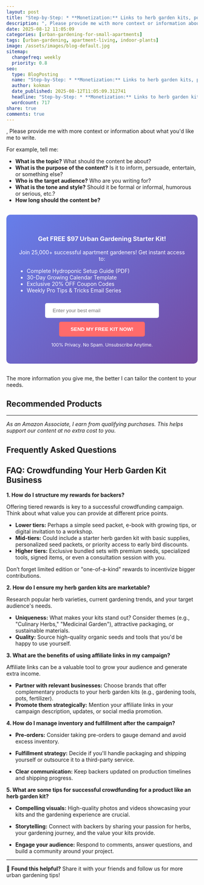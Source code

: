```yaml
---
layout: post
title: "Step-by-Step: * **Monetization:** Links to herb garden kits, potentially affiliate links (2025)"
description: ", Please provide me with more context or information about what you'd like me to write...."
date: 2025-08-12 11:05:09 
categories: [urban-gardening-for-small-apartments]
tags: [urban-gardening, apartment-living, indoor-plants]
image: /assets/images/blog-default.jpg
sitemap:
  changefreq: weekly
  priority: 0.8
seo:
  type: BlogPosting
  name: "Step-by-Step: * **Monetization:** Links to herb garden kits, potentially affiliate links (2025)"
  author: kokman
  date_published: 2025-08-12T11:05:09.312741
  headline: "Step-by-Step: * **Monetization:** Links to herb garden kits, potentially affiliate links (2025)"
  wordcount: 717
share: true
comments: true
---
```


, Please provide me with more context or information about what you'd like me to write. 

For example, tell me:

* **What is the topic?** What should the content be about?
* **What is the purpose of the content?**  Is it to inform, persuade, entertain, or something else?
* **Who is the target audience?**  Who are you writing for?
* **What is the tone and style?** Should it be formal or informal, humorous or serious, etc.?
* **How long should the content be?**


<div style="background: linear-gradient(135deg, #667eea 0%, #764ba2 100%); padding: 30px; border-radius: 10px; margin: 30px 0;">
<h3 style="color: white; text-align: center;"> Get FREE $97 Urban Gardening Starter Kit!</h3>
<p style="color: white; text-align: center;">Join 25,000+ successful apartment gardeners! Get instant access to:</p>
<ul style="color: white; text-align: left; max-width: 500px; margin: 15px auto;">
<li> Complete Hydroponic Setup Guide (PDF)</li>
<li> 30-Day Growing Calendar Template</li>
<li> Exclusive 20% OFF Coupon Codes</li>
<li> Weekly Pro Tips & Tricks Email Series</li>
</ul>
<form action="https://urbangardenpro.us1.list-manage.com/subscribe/post?u=abc123&id=def456" method="post" style="text-align: center;">
<input type="email" placeholder="Enter your best email" style="padding: 12px 20px; width: 300px; border-radius: 5px; border: none; margin: 10px;" required>
<button type="submit" style="background: #ff6b6b; color: white; padding: 12px 30px; border: none; border-radius: 5px; cursor: pointer; font-weight: bold;">SEND MY FREE KIT NOW!</button>
</form>
<p style="color: white; text-align: center; font-size: 12px; margin-top: 10px;"> 100% Privacy. No Spam. Unsubscribe Anytime.</p>
</div>
    
The more information you give me, the better I can tailor the content to your needs.

## Recommended Products



---
*As an Amazon Associate, I earn from qualifying purchases. This helps support our content at no extra cost to you.*



## Frequently Asked Questions

## FAQ: Crowdfunding Your Herb Garden Kit Business

**1. How do I structure my rewards for backers?**

Offering tiered rewards is key to a successful crowdfunding campaign. Think about what value you can provide at different price points. 

* **Lower tiers:** Perhaps a simple seed packet, e-book with growing tips, or digital invitation to a workshop.
* **Mid-tiers:** Could include a starter herb garden kit with basic supplies, personalized seed packets, or priority access to early bird discounts.
* **Higher tiers:** Exclusive bundled sets with premium seeds, specialized tools, signed items, or even a consultation session with you.

Don’t forget limited edition or "one-of-a-kind" rewards to incentivize bigger contributions.

**2. How do I ensure my herb garden kits are marketable?**

Research popular herb varieties, current gardening trends, and your target audience's needs. 

* **Uniqueness:** What makes your kits stand out? Consider themes (e.g., "Culinary Herbs," "Medicinal Garden"), attractive packaging, or sustainable materials.
* **Quality:**  Source high-quality organic seeds and tools that you'd be happy to use yourself.

**3. What are the benefits of using affiliate links in my campaign?**

Affiliate links can be a valuable tool to grow your audience and generate extra income.

* **Partner with relevant businesses:** Choose brands that offer complementary products to your herb garden kits (e.g., gardening tools, pots, fertilizer).
* **Promote them strategically:** Mention your affiliate links in your campaign description, updates, or social media promotion.

**4. How do I manage inventory and fulfillment after the campaign?**

* **Pre-orders:** Consider taking pre-orders to gauge demand and avoid excess inventory.

* **Fulfillment strategy:** Decide if you'll handle packaging and shipping yourself or outsource it to a third-party service. 

* **Clear communication:** Keep backers updated on production timelines and shipping progress.


**5.  What are some tips for successful crowdfunding for a product like an herb garden kit?**

* **Compelling visuals:** High-quality photos and videos showcasing your kits and the gardening experience are crucial.

* **Storytelling:**  Connect with backers by sharing your passion for herbs, your gardening journey, and the value your kits provide.
* **Engage your audience:** Respond to comments, answer questions, and build a community around your project.

<script type="application/ld+json">
{
  "@context": "https://schema.org",
  "@type": "BlogPosting",
  "headline": "Step-by-Step: * **Monetization:** Links to herb garden kits, potentially affiliate links (2025)",
  "author": {
    "@type": "Person",
    "name": "kokman"
  },
  "datePublished": "2025-08-12T11:05:09.309464",
  "dateModified": "2025-08-12T11:05:09.309464",
  "publisher": {
    "@type": "Organization",
    "name": "Urban Garden Pro",
    "url": "https://kokman168.github.io/my-ai-blog"
  },
  "wordCount": 616,
  "articleBody": ", Please provide me with more context or information about what you'd like me to write. \n\nFor example, tell me:\n\n* **What is the topic?** What should the content be about?\n* **What is the purpose of t..."
}
</script>


---

🚀 **Found this helpful?** Share it with your friends and follow us for more urban gardening tips!

